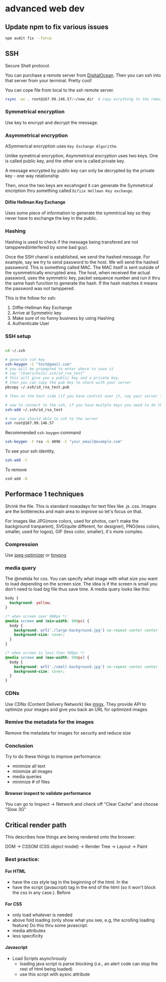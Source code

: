 # advanced web dev

## Update npm to fix various issues

```bash
npm audit fix --force
```

## SSH

Secure Shell protocol.

You can purchase a remote server from [DigitalOcean](https://www.digitalocean.com/). Then you can ssh into that server from your terminal. Pretty cool!

You can cope file from local to the ssh remote server.

```bash
rsync -av . root@167.99.146.57:~/new_dir  # copy evrything to the remote directory

```

### Symmetrical encryption

Use key to encrypt and decrypt the message.

### Asymmetrical encryption

ASymmerical encryption uses `Key Exchange Algorithm`.

Unlike symetrical encryption, Asymmetrical encryption uses two keys. One is called public key, and the other one is called private key.

A message encrypted by public key can only be decrypted by the private key - one way relationship

Then, once the two keys are excahnged it can generate the Symmetrical encription thru something called `Difiie Hellman Key exchange`.

#### Difiie Hellman Key Exchange

Uses some piece of information to generate the symmtrical key so they never have to exchange the key in the public.

### Hashing

Hashing is used to check if the message being transfered are not tamppered(interfered by some bad guy).

Once the SSH chanel is established, we send the hashed message. For example, say we try to send password to the host. We will send the hashed passweord. This is something called MAC. The MAC itself is sent outside of the sysmmetrically encrypted area. The host, when received the actual password, uses the symmetric key, packet sequence number and run it thru the same hash function to generate the hash. If the hash matches it means the password was not tamppered.

This is the follow for ssh:

1. Diffie-Hellman Key Exchange
2. Arrive at Symmetric key
3. Make sure of no funny business by using Hashing
4. Authenticate User

### SSH setup

```bash

cd ~/.ssh

# generate ssh key
ssh-keygen -C "test@gmail.com"
# you will be propmpted to enter where to save it
# say "/Users/hsin/.ssh/id_rsa_test"
# this will give you a public key and a private key.
# then you can copy the pub key to share with your server
pbcopy ~/.ssh/id_rsa_test.pub

# Then on the host side (if you have control over it, say your server from digitalocean), you would paste the pub key to a file called "authorized_key" under ~/.ssh

# now to connect to the ssh, if you have muitple keys you need to do this first to add identity
ssh-add ~/.ssh/id_rsa_test

# now you should able to ssh to the server
ssh root@167.99.146.57

```

Recommended `ssh-keygen` command

```bash
ssh-keygen -t rsa -b 4096 -C "your_email@example.com"
```

To see your ssh identity,

```bash
ssh-add -l

```

To remove

```bash
ssd-add -D
```

## Performace 1 techniques

Shrink the file. This is standard nowadays for text files like .js .css. Images are the bottlenecks and main area to improve so let's focus on that.

For images like JPG(more colors, used for photos, can't make the background tranparent), SVG(quite different, for designer), PNG(less colors, smaller, used for logos), GIF (less color, smaller), it's more complex.

### Compression

Use [jpeg-optimizer](http://jpeg-optimizer.com/) or [tinypng](https://tinypng.com/)

### media query

The @metida for css. You can specify what image with what size you want to load depending on the screen size. The idea is if the screen is small you don't need to load big file thus save time. A media query looks like this:

```css
body {
  background: yellow;
}

/* when screen over 900px */
@media screen and (min-width: 900px) {
  body {
    background: url('./large-background.jpg') no-repeat center center fixed;
    background-size: cover;
  }
}

/* when screen is less than 500px */
@media screen and (max-width: 500px) {
  body {
    background: url('./small-background.jpg') no-repeat center center fixed;
    background-size: cover;
  }
}
```

### CDNs

Use CDNs (Content Delivery Network) like [imigx](https://www.imgix.com/). They provide API to optimize your images and give you back an URL for optimized images

### Remive the metadata for the images

Remove the metadata for images for security and reduce size

### Conclusion

Try to do these things to improve performance:

- minimize all text
- minimize all images
- media queries
- minimize # of files

#### Browser inspect to validate performance

You can go to Inspect -> Network and check off "Clear Cache" and choose "Slow 3G"

## Critical render path

This describes how things are being rendered onto the broswer.

DOM -> CSSOM (CSS object model) -> Render Tree -> Layout -> Paint

### Best practice:

#### For HTML

- have the css style tag in the beginning of the html. In the <head>
- have the script (javascript) tag in the end of the html (so it won't block the css in any case.). Before </body>

#### For CSS

- only load whatever is needed
- above fold loading (only show what you see, e.g, the scrolling loading feature) Do this thru some javascript.
- media attributes
- less specificity

#### Javascript

- Load Scripts asynchrously
  - loading java script is parse blocking (i.e., an alert code can stop the rest of html being loaded)
  - use this script with aysnc attribute <script async>
  - be careful, you use this only if the script you are loading is not changing the DOM
- defer loading of scripts
  - use <script defer>
  - this is similar to above async in that it loads the scripts without blocking loading the html content. It's different in that it starts executing the scripts after html loading is completely parsed.
  - rule of thumb:
    - your main script should use <script>
    - third party script should use <script asycn>
    - third party script that are not that import should use <script defer>
- minimize DOM manipulation
- avoid long running javascript

### To test your webpage performance

- webpagetest.org
  - you can specify the location and device where you want to test the performance from
- google PageSpeed Tools
  - developer tools

## React tools

### Styling with React

- [glamorous](https://glamorous.rocks/)
- [style-components](https://styled-components.com/)
- [css modules](https://github.com/css-modules/css-modules)

### React UI components

- [Material UI](https://material-ui.com/)
- [smentic UI](https://react.semantic-ui.com/)

### Parcel

- a faster bundle tool/package. An alternative to webpack

### You can host your webpage in github using react:

step by step instructions:
https://create-react-app.dev/docs/deployment/#github-pages-https-pagesgithubcom

## Performace 2

### Code Splitting

Refer to `splitting-code` file. Essentially, if we can do some dynamic component return using

```javascript
// use import will give you a promise of component
import('src/YourComponent').then(YourComponent=>{...your stuff});
```

Since dealing with promise (.then()) is tiring we can make an HOC for AsyncComponent. Looks something like this.

```javascript
const asyncCompnent = importComponent => {
  class AsyncComponent extends Component {
    // state that you need
    state = {
      myState: null,
      component: null
    };
    async componentDidMount() {
      const component = await importComponent();
      this.setState({ component: component.default });
    }

    render() {
      return this.state.compoent ? (
        <this.state.component {...this.props} />
      ) : null;
    }
  }

  return AsyncComponent;
};

export default asyncComponent;
```

With latest react version you can just use React.lazy to implement code splitting.

### React_perf

[React Developer Tools](https://chrome.google.com/webstore/detail/react-developer-tools/fmkadmapgofadopljbjfkapdkoienihi?hl=en)
You can use this path for react app

```
localhost:3000/?react_perf
```

In Chrome developer tool, you can then go to the performance tab, record some actions and then zoom in to see the render tree.

### why-did-you-update

A library that puts your console when React is making unnecessary updates.

[github link](github.com/maick/why-did-you-update)

```javascript
import React from 'react';

if (process.env.NODE_ENV !== 'production') {
  const { whyDidYouUpdate } = require('why-did-you-update');
  whyDidYouUpdate(React);
}
```

### Tree-shaking

Refer to this [article](https://developers.google.com/web/fundamentals/performance/optimizing-javascript/tree-shaking/)

Basically, remove the unused codes from your code base.

## Progressive Web App (PWA)

With progressive web app, you can make your web app work like a native apps (mobile apps) where it works even in offline. So you don't even need to get approved from app store or android.

This is fairly new but growing fast.

[PWA checklist](https://developers.google.com/web/progressive-web-apps/checklist)

Implement HTTPs using [Let's Encript](https://letsencrypt.org/docs/)

### Dev tool

[Lighthouse](https://developers.google.com/web/tools/lighthouse) is a chrome plugin to generate report for your web. You can get scores for your progressive web app.
